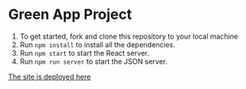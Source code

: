 # Green App Project

1. To get started, fork and clone this repository to your local machine
2. Run `npm install` to install all the dependencies.
3. Run `npm start` to start the React server.
4. Run `npm run server` to start the JSON server.


[The site is deployed here](https://green-connect-sage.vercel.app/)
